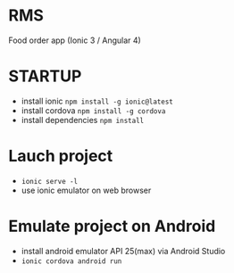 # RMS
Food order app (Ionic 3 / Angular 4)


# STARTUP
- install ionic `npm install -g ionic@latest`
- install cordova `npm install -g cordova`
- install dependencies `npm install`

# Lauch project
- `ionic serve -l`
- use ionic emulator on web browser

# Emulate project on Android
- install android emulator API 25(max) via Android Studio
- `ionic cordova android run`

